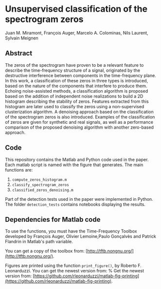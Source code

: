 # Unsupervised classification of the spectrogram zeros

Juan M. Miramont, François Auger, Marcelo A. Colominas, Nils Laurent, Sylvain Meignen

## Abstract

The zeros of the spectrogram have proven to be a relevant feature to describe the time-frequency structure of a signal, originated by the destructive interference between components in the time-frequency plane. In this work, a classification of these zeros in three types is introduced, based on the nature of the components that interfere to produce them. Echoing noise-assisted methods, a classification algorithm is proposed based on the addition of independent noise realizations to build a 2D histogram describing the stability of zeros. Features extracted from this histogram are later used to classify the zeros using a non-supervised clusterization algorithm. A denoising approach based on the classification of the spectrogram zeros is also introduced. Examples of the classification of zeros are given for synthetic and real signals, as well as a performance comparison of the proposed denoising algorithm with another zero-based approach.

## Code

This repository contains the Matlab and Python code used in the paper. Each matlab script is named with the figure that generates. The main functions are:

1. ```compute_zeros_histogram.m```
2. ```classify_spectrogram_zeros```
3. ```classified_zeros_denoising.m```

Part of the detection tests used in the paper were implemented in Python. The folder ```detection_tests``` contains notebooks displaying the results.

## Dependencies for Matlab code

To use the functions, you must have the Time-Frequency Toolbox developed by François Auger, Olivier Lemoine,Paulo Gonçalvès and Patrick Flandrin in Matlab's path variable.

You can get a copy of the toolbox from: [http://tftb.nongnu.org/](http://tftb.nongnu.org/).

Figures are printed using the function ```print_figure()```, by Roberto F. Leonarduzzi. You can get the newest version from: % Get the newest version from: [https://github.com/rleonarduzzi/matlab-fig-printing](https://github.com/rleonarduzzi/matlab-fig-printing).
